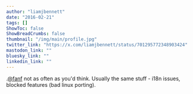 ```yaml
---
author: "liamjbennett"
date: "2016-02-21"
tags: []
ShowToc: false
ShowBreadCrumbs: false
thumbnail: "/img/main/profile.jpg"
twitter_link: "https://x.com/liamjbennett/status/701295772348903424"
mastodon_link: ""
bluesky_link: ""
linkedin_link: ""
---
```


.[@fanf](https://x.com/fanf) not as often as you'd think. Usually the same stuff - i18n issues, blocked features  (bad linux porting).

